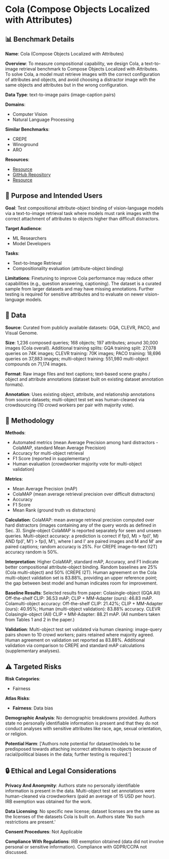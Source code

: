 # Cola (Compose Objects Localized with Attributes)

## 📊 Benchmark Details

**Name**: Cola (Compose Objects Localized with Attributes)

**Overview**: To measure compositional capability, we design Cola, a text-to-image retrieval benchmark to Compose Objects Localized with Attributes. To solve Cola, a model must retrieve images with the correct configuration of attributes and objects, and avoid choosing a distractor image with the same objects and attributes but in the wrong configuration.

**Data Type**: text-to-image pairs (image-caption pairs)

**Domains**:
- Computer Vision
- Natural Language Processing

**Similar Benchmarks**:
- CREPE
- Winoground
- ARO

**Resources**:
- [Resource](https://cs-people.bu.edu/array/research/cola/)
- [GitHub Repository](https://github.com/arijitray1993/COLA)
- [Resource](https://arxiv.org/abs/2305.03689)

## 🎯 Purpose and Intended Users

**Goal**: Test compositional attribute-object binding of vision-language models via a text-to-image retrieval task where models must rank images with the correct attachment of attributes to objects higher than difficult distractors.

**Target Audience**:
- ML Researchers
- Model Developers

**Tasks**:
- Text-to-Image Retrieval
- Compositionality evaluation (attribute-object binding)

**Limitations**: Finetuning to improve Cola performance may reduce other capabilities (e.g., question answering, captioning). The dataset is a curated sample from larger datasets and may have missing annotations. Further testing is required for sensitive attributes and to evaluate on newer vision-language models.

## 💾 Data

**Source**: Curated from publicly available datasets: GQA, CLEVR, PACO, and Visual Genome.

**Size**: 1,236 composed queries; 168 objects; 197 attributes; around 30,000 images (Cola overall). Additional training splits: GQA training split: 27,078 queries on 74K images; CLEVR training: 70K images; PACO training: 18,696 queries on 37,883 images; multi-object training: 551,980 multi-object compounds on 71,174 images.

**Format**: Raw image files and text captions; text-based scene graphs / object and attribute annotations (dataset built on existing dataset annotation formats).

**Annotation**: Uses existing object, attribute, and relationship annotations from source datasets; multi-object test set was human-cleaned via crowdsourcing (10 crowd workers per pair with majority vote).

## 🔬 Methodology

**Methods**:
- Automated metrics (mean Average Precision among hard distractors - ColaMAP, standard Mean Average Precision)
- Accuracy for multi-object retrieval
- F1 Score (reported in supplementary)
- Human evaluation (crowdworker majority vote for multi-object validation)

**Metrics**:
- Mean Average Precision (mAP)
- ColaMAP (mean average retrieval precision over difficult distractors)
- Accuracy
- F1 Score
- Mean Rank (ground truth vs distractors)

**Calculation**: ColaMAP: mean average retrieval precision computed over hard distractors (images containing any of the query words as defined in Sec. 3). Single-object ColaMAP is reported separately for seen and unseen queries. Multi-object accuracy: a prediction is correct if fp(I, M) > fp(I', M) AND fp(I', M') > fp(I, M'), where I and I' are paired images and M and M' are paired captions; random accuracy is 25%. For CREPE image-to-text (I2T) accuracy random is 50%.

**Interpretation**: Higher ColaMAP, standard mAP, Accuracy, and F1 indicate better compositional attribute-object binding. Random baselines are 25% (Cola multi-object) and 50% (CREPE I2T). Human agreement on the Cola multi-object validation set is 83.88%, providing an upper reference point; the gap between best model and human indicates room for improvement.

**Baseline Results**: Selected results from paper: Colasingle-object (GQA All) Off-the-shelf CLIP: 36.53 mAP; CLIP + MM-Adapter (ours): 46.83 mAP. Colamulti-object accuracy: Off-the-shelf CLIP: 21.42%; CLIP + MM-Adapter (ours): 40.95%; Human (multi-object validation): 83.88% accuracy. CLEVR Colasingle-object (All) CLIP + MM-Adapter: 88.21 mAP. (All numbers taken from Tables 1 and 2 in the paper.)

**Validation**: Multi-object test set validated via human cleaning: image-query pairs shown to 10 crowd workers; pairs retained where majority agreed. Human agreement on validation set reported as 83.88%. Additional validation via comparison to CREPE and standard mAP calculations (supplementary analyses).

## ⚠️ Targeted Risks

**Risk Categories**:
- Fairness

**Atlas Risks**:
- **Fairness**: Data bias

**Demographic Analysis**: No demographic breakdowns provided. Authors state no personally identifiable information is present and that they do not conduct analyses with sensitive attributes like race, age, sexual orientation, or religion.

**Potential Harm**: ['Authors note potential for dataset/models to be predisposed towards attaching incorrect attributes to objects because of racial/political biases in the data; further testing is required.']

## 🔒 Ethical and Legal Considerations

**Privacy And Anonymity**: Authors state no personally identifiable information is present in the data. Multi-object test set annotations were human-cleaned via crowdworkers (paid an average of 15 USD per hour). IRB exemption was obtained for the work.

**Data Licensing**: No specific new license; dataset licenses are the same as the licenses of the datasets Cola is built on. Authors state 'No such restrictions are present.'

**Consent Procedures**: Not Applicable

**Compliance With Regulations**: IRB exemption obtained (data did not involve personal or sensitive information). Compliance with GDPR/CCPA not discussed.
